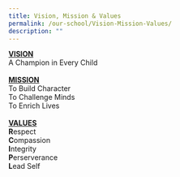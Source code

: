 ```yaml
---
title: Vision, Mission & Values
permalink: /our-school/Vision-Mission-Values/
description: ""
---
```

<u><b>VISION</b></u><br>
A Champion in Every Child
<br><br>
<u><b>MISSION</b></u><br>
To Build Character<br>
To Challenge Minds<br>
To Enrich Lives<br><br>
<u><b>VALUES</b></u><br>
**R**espect<br>
**C**ompassion<br>
**I**ntegrity <br>
**P**erserverance<br>
**L**ead Self